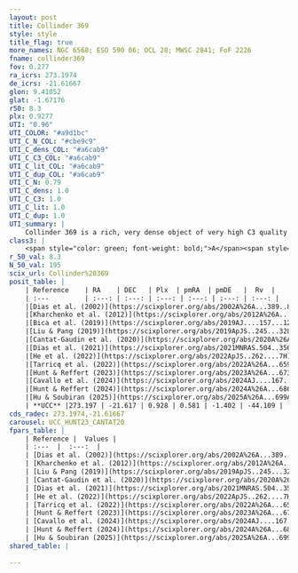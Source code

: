 ```yaml
---
layout: post
title: Collinder 369
style: style
title_flag: true
more_names: NGC 6568; ESO 590 06; OCL 28; MWSC 2841; FoF 2226
fname: collinder369
fov: 0.277
ra_icrs: 273.1974
de_icrs: -21.61667
glon: 9.41052
glat: -1.67176
r50: 8.3
plx: 0.9277
UTI: "0.96"
UTI_COLOR: "#a9d1bc"
UTI_C_N_COL: "#cbe9c9"
UTI_C_dens_COL: "#a6cab9"
UTI_C_C3_COL: "#a6cab9"
UTI_C_lit_COL: "#a6cab9"
UTI_C_dup_COL: "#a6cab9"
UTI_C_N: 0.79
UTI_C_dens: 1.0
UTI_C_C3: 1.0
UTI_C_lit: 1.0
UTI_C_dup: 1.0
UTI_summary: |
    Collinder 369 is a rich, very dense object of very high C3 quality. It is very well-studied in the literature.
class3: |
    <span style="color: green; font-weight: bold;">A</span><span style="color: green; font-weight: bold;">A</span>
r_50_val: 8.3
N_50_val: 195
scix_url: Collinder%20369
posit_table: |
    | Reference    | RA    | DEC   | Plx  | pmRA  | pmDE   |  Rv  |
    | :---         | :---: | :---: | :---: | :---: | :---: | :---: |
    |[Dias et al. (2002)](https://scixplorer.org/abs/2002A%26A...389..871D) | 273.183 | -21.605 | -- | -0.47 | -2.12 | -- |
    |[Kharchenko et al. (2012)](https://scixplorer.org/abs/2012A%26A...543A.156K) | 273.18 | -21.6 | -- | 0.41 | -3.32 | -- |
    |[Bica et al. (2019)](https://scixplorer.org/abs/2019AJ....157...12B) | 273.182 | -21.626 | -- | -- | -- | -- |
    |[Liu & Pang (2019)](https://scixplorer.org/abs/2019ApJS..245...32L) | 273.2 | -21.609 | 0.933 | 0.515 | -1.426 | -- |
    |[Cantat-Gaudin et al. (2020)](https://scixplorer.org/abs/2020A%26A...640A...1C) | 273.192 | -21.612 | 0.936 | 0.593 | -1.377 | -- |
    |[Dias et al. (2021)](https://scixplorer.org/abs/2021MNRAS.504..356D) | 273.204 | -21.605 | 0.937 | 0.582 | -1.369 | -43.241 |
    |[He et al. (2022)](https://scixplorer.org/abs/2022ApJS..262....7H) | 273.201 | -21.622 | 0.927 | 0.581 | -1.422 | -- |
    |[Tarricq et al. (2022)](https://scixplorer.org/abs/2022A%26A...659A..59T) | 273.22 | -21.615 | 0.918 | 0.559 | -1.404 | -- |
    |[Hunt & Reffert (2023)](https://scixplorer.org/abs/2023A%26A...673A.114H) | 273.194 | -21.615 | 0.922 | 0.56 | -1.411 | -45.019 |
    |[Cavallo et al. (2024)](https://scixplorer.org/abs/2024AJ....167...12C) | 273.194 | -21.621 | 0.923 | -- | -- | -- |
    |[Hunt & Reffert (2024)](https://scixplorer.org/abs/2024A%26A...686A..42H) | 273.194 | -21.615 | 0.922 | 0.56 | -1.411 | -45.019 |
    |[Hu & Soubiran (2025)](https://scixplorer.org/abs/2025A%26A...699A.246H) | 273.194 | -21.62 | -- | -- | -- | -- |
    | **UCC** |273.197 | -21.617 | 0.928 | 0.581 | -1.402 | -44.109 | 
cds_radec: 273.1974,-21.61667
carousel: UCC_HUNT23_CANTAT20
fpars_table: |
    | Reference |  Values |
    | :---  |  :---:  |
    | [Dias et al. (2002)](https://scixplorer.org/abs/2002A%26A...389..871D) | `E(B-V)=0.25, Dist=1000.0, Age=8.71` |
    | [Kharchenko et al. (2012)](https://scixplorer.org/abs/2012A%26A...543A.156K) | `e_bv=0.385, distance=861, log_age=8.8` |
    | [Liu & Pang (2019)](https://scixplorer.org/abs/2019ApJS..245...32L) | `Age=0.933, Z=0.0` |
    | [Cantat-Gaudin et al. (2020)](https://scixplorer.org/abs/2020A%26A...640A...1C) | `AVNN=0.67, DMNN=10.17, AgeNN=8.94` |
    | [Dias et al. (2021)](https://scixplorer.org/abs/2021MNRAS.504..356D) | `Av=0.883, Dist=971, logage=8.886, [Fe/H]=0.148` |
    | [He et al. (2022)](https://scixplorer.org/abs/2022ApJS..262....7H) | `A0=1.2, logAge=8.75` |
    | [Tarricq et al. (2022)](https://scixplorer.org/abs/2022A%26A...659A..59T) | `Dist=1054, logAgeNN=8.95` |
    | [Hunt & Reffert (2023)](https://scixplorer.org/abs/2023A%26A...673A.114H) | `AV50=0.797, diffAV50=0.389, MOD50=10.055, logAge50=8.745` |
    | [Cavallo et al. (2024)](https://scixplorer.org/abs/2024AJ....167...12C) | `AV50=1.22, dMod50=9.75, logAge50=8.9, [Fe/H]50=-0.38` |
    | [Hunt & Reffert (2024)](https://scixplorer.org/abs/2024A%26A...686A..42H) | `MassJ=912.183` |
    | [Hu & Soubiran (2025)](https://scixplorer.org/abs/2025A%26A...699A.246H) | `MA22=-0.2, MA23f=-0.07, MA23g=0.0, MZ23=-0.07, MK24=-0.04, MF24=-0.16` |
shared_table: |
    
---
```

